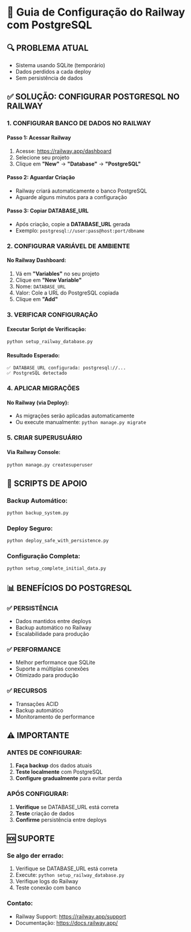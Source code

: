 # 🚀 Guia de Configuração do Railway com PostgreSQL

## 🔍 **PROBLEMA ATUAL**
- Sistema usando SQLite (temporário)
- Dados perdidos a cada deploy
- Sem persistência de dados

## ✅ **SOLUÇÃO: CONFIGURAR POSTGRESQL NO RAILWAY**

### **1. CONFIGURAR BANCO DE DADOS NO RAILWAY**

#### **Passo 1: Acessar Railway**
1. Acesse: https://railway.app/dashboard
2. Selecione seu projeto
3. Clique em **"New"** → **"Database"** → **"PostgreSQL"**

#### **Passo 2: Aguardar Criação**
- Railway criará automaticamente o banco PostgreSQL
- Aguarde alguns minutos para a configuração

#### **Passo 3: Copiar DATABASE_URL**
- Após criação, copie a **DATABASE_URL** gerada
- Exemplo: `postgresql://user:pass@host:port/dbname`

### **2. CONFIGURAR VARIÁVEL DE AMBIENTE**

#### **No Railway Dashboard:**
1. Vá em **"Variables"** no seu projeto
2. Clique em **"New Variable"**
3. Nome: `DATABASE_URL`
4. Valor: Cole a URL do PostgreSQL copiada
5. Clique em **"Add"**

### **3. VERIFICAR CONFIGURAÇÃO**

#### **Executar Script de Verificação:**
```bash
python setup_railway_database.py
```

#### **Resultado Esperado:**
```
✅ DATABASE_URL configurada: postgresql://...
✅ PostgreSQL detectado
```

### **4. APLICAR MIGRAÇÕES**

#### **No Railway (via Deploy):**
- As migrações serão aplicadas automaticamente
- Ou execute manualmente: `python manage.py migrate`

### **5. CRIAR SUPERUSUÁRIO**

#### **Via Railway Console:**
```bash
python manage.py createsuperuser
```

## 🔧 **SCRIPTS DE APOIO**

### **Backup Automático:**
```bash
python backup_system.py
```

### **Deploy Seguro:**
```bash
python deploy_safe_with_persistence.py
```

### **Configuração Completa:**
```bash
python setup_complete_initial_data.py
```

## 📊 **BENEFÍCIOS DO POSTGRESQL**

### **✅ PERSISTÊNCIA**
- Dados mantidos entre deploys
- Backup automático no Railway
- Escalabilidade para produção

### **✅ PERFORMANCE**
- Melhor performance que SQLite
- Suporte a múltiplas conexões
- Otimizado para produção

### **✅ RECURSOS**
- Transações ACID
- Backup automático
- Monitoramento de performance

## ⚠️ **IMPORTANTE**

### **ANTES DE CONFIGURAR:**
1. **Faça backup** dos dados atuais
2. **Teste localmente** com PostgreSQL
3. **Configure gradualmente** para evitar perda

### **APÓS CONFIGURAR:**
1. **Verifique** se DATABASE_URL está correta
2. **Teste** criação de dados
3. **Confirme** persistência entre deploys

## 🆘 **SUPORTE**

### **Se algo der errado:**
1. Verifique se DATABASE_URL está correta
2. Execute: `python setup_railway_database.py`
3. Verifique logs do Railway
4. Teste conexão com banco

### **Contato:**
- Railway Support: https://railway.app/support
- Documentação: https://docs.railway.app/







